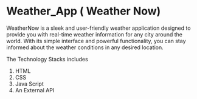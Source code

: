 # Weather_App ( Weather Now)

WeatherNow is a sleek and user-friendly weather application designed to provide you with real-time weather information for any city around the world. With its simple interface and powerful functionality, you can stay informed about the weather conditions in any desired location.

The Technology Stacks includes
1) HTML 
2) CSS 
3) Java Script
4) An External API 
